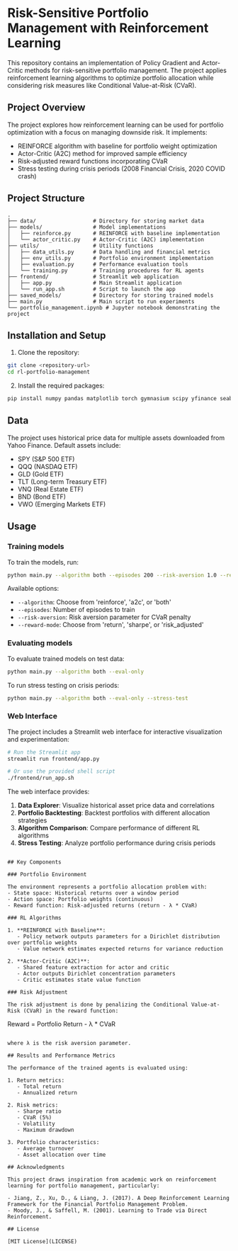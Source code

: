 # Risk-Sensitive Portfolio Management with Reinforcement Learning

This repository contains an implementation of Policy Gradient and Actor-Critic methods for risk-sensitive portfolio management. The project applies reinforcement learning algorithms to optimize portfolio allocation while considering risk measures like Conditional Value-at-Risk (CVaR).

## Project Overview

The project explores how reinforcement learning can be used for portfolio optimization with a focus on managing downside risk. It implements:

- REINFORCE algorithm with baseline for portfolio weight optimization
- Actor-Critic (A2C) method for improved sample efficiency
- Risk-adjusted reward functions incorporating CVaR
- Stress testing during crisis periods (2008 Financial Crisis, 2020 COVID crash)

## Project Structure

```
.
├── data/                  # Directory for storing market data
├── models/                # Model implementations
│   ├── reinforce.py       # REINFORCE with baseline implementation
│   └── actor_critic.py    # Actor-Critic (A2C) implementation
├── utils/                 # Utility functions
│   ├── data_utils.py      # Data handling and financial metrics
│   ├── env_utils.py       # Portfolio environment implementation
│   ├── evaluation.py      # Performance evaluation tools
│   └── training.py        # Training procedures for RL agents
├── frontend/              # Streamlit web application
│   ├── app.py             # Main Streamlit application
│   └── run_app.sh         # Script to launch the app
├── saved_models/          # Directory for storing trained models
├── main.py                # Main script to run experiments
└── portfolio_management.ipynb # Jupyter notebook demonstrating the project
```

## Installation and Setup

1. Clone the repository:

```bash
git clone <repository-url>
cd rl-portfolio-management
```

2. Install the required packages:

```bash
pip install numpy pandas matplotlib torch gymnasium scipy yfinance seaborn tqdm streamlit plotly
```

## Data

The project uses historical price data for multiple assets downloaded from Yahoo Finance. Default assets include:

- SPY (S&P 500 ETF)
- QQQ (NASDAQ ETF)
- GLD (Gold ETF)
- TLT (Long-term Treasury ETF)
- VNQ (Real Estate ETF)
- BND (Bond ETF)
- VWO (Emerging Markets ETF)

## Usage

### Training models

To train the models, run:

```bash
python main.py --algorithm both --episodes 200 --risk-aversion 1.0 --reward-mode risk_adjusted
```

Available options:
- `--algorithm`: Choose from 'reinforce', 'a2c', or 'both'
- `--episodes`: Number of episodes to train
- `--risk-aversion`: Risk aversion parameter for CVaR penalty
- `--reward-mode`: Choose from 'return', 'sharpe', or 'risk_adjusted'

### Evaluating models

To evaluate trained models on test data:

```bash
python main.py --algorithm both --eval-only
```

To run stress testing on crisis periods:

```bash
python main.py --algorithm both --eval-only --stress-test
```

### Web Interface

The project includes a Streamlit web interface for interactive visualization and experimentation:

```bash
# Run the Streamlit app
streamlit run frontend/app.py

# Or use the provided shell script
./frontend/run_app.sh
```

The web interface provides:
1. **Data Explorer**: Visualize historical asset price data and correlations
2. **Portfolio Backtesting**: Backtest portfolios with different allocation strategies
3. **Algorithm Comparison**: Compare performance of different RL algorithms
4. **Stress Testing**: Analyze portfolio performance during crisis periods
```

## Key Components

### Portfolio Environment

The environment represents a portfolio allocation problem with:
- State space: Historical returns over a window period
- Action space: Portfolio weights (continuous)
- Reward function: Risk-adjusted returns (return - λ * CVaR)

### RL Algorithms

1. **REINFORCE with Baseline**:
   - Policy network outputs parameters for a Dirichlet distribution over portfolio weights
   - Value network estimates expected returns for variance reduction

2. **Actor-Critic (A2C)**:
   - Shared feature extraction for actor and critic
   - Actor outputs Dirichlet concentration parameters
   - Critic estimates state value function

### Risk Adjustment

The risk adjustment is done by penalizing the Conditional Value-at-Risk (CVaR) in the reward function:

```
Reward = Portfolio Return - λ * CVaR
```

where λ is the risk aversion parameter.

## Results and Performance Metrics

The performance of the trained agents is evaluated using:

1. Return metrics:
   - Total return
   - Annualized return

2. Risk metrics:
   - Sharpe ratio
   - CVaR (5%)
   - Volatility
   - Maximum drawdown

3. Portfolio characteristics:
   - Average turnover
   - Asset allocation over time

## Acknowledgments

This project draws inspiration from academic work on reinforcement learning for portfolio management, particularly:

- Jiang, Z., Xu, D., & Liang, J. (2017). A Deep Reinforcement Learning Framework for the Financial Portfolio Management Problem.
- Moody, J., & Saffell, M. (2001). Learning to Trade via Direct Reinforcement.

## License

[MIT License](LICENSE)
